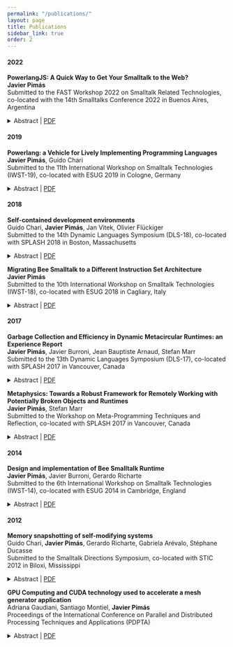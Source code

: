 ```yaml
---
permalink: "/publications/"
layout: page
title: Publications
sidebar_link: true
order: 2
---
```


<style>

table {
  margin-bottom: 1rem;
  width: 100%;
  font-size: 85%;
  border: 0px solid $border-color;
  border-collapse: collapse;
}

td,
th {
  padding:  1rem .25rem;
  border: 0px solid $border-color;
}

th {
  text-align: left;
}

tbody tr:nth-child(odd) td,
tbody tr:nth-child(odd) th {
  background-color: transparent;
}

paper {
 color: #; 
 font-weight:bold;
}



</style>

#### 2022
<p>
<paper>PowerlangJS: A Quick Way to Get Your Smalltalk to the Web?</paper>
<br>
<b>Javier Pimás</b>
<br>
Submitted to the FAST Workshop 2022 on Smalltalk Related Technologies, co-located with the 14th Smalltalks Conference 2022 in Buenos Aires, Argentina
<details>
    <summary>Abstract | <a href='https://openreview.net/pdf?id=DRUVWUDX_z'>PDF</a>
        </summary>
    <p class='message'>
    Powerlang bootstrapper was designed to bring alive Smalltalk systems from specifications stored in source code files. Powerlang includes an evaluator that is able to execute initialization code of the Smalltalk being bootstrapped. Could we use that same evaluator for running that same Smalltalk on the Web? We present our work in progress towards that goal, which involves transpiling the Smalltalk evaluator, written in Smalltalk, to JavaScript, generating a Smalltalk image compatible with that evaluator, and optimizing the evaluator and the Smalltalk code of the image.
    </p>
</details>
</p>

#### 2019
<p>
<paper>Powerlang: a Vehicle for Lively Implementing Programming Languages</paper>
<br>
<b>Javier Pimás</b>, Guido Chari
<br>
Submitted to the 11th International Workshop on Smalltalk Technologies (IWST-19), co-located with ESUG 2019 in Cologne, Germany
<details>
    <summary>Abstract | <a href='/assets/images/2019-IWST-Powerlang.pdf'>PDF</a>
        </summary>
    <p class='message'>
    Developing a programming language from scratch, with a stable and yet efficient runtime environment could be considered a titanic task.
To mitigate this situation, and promote the early emergence of new languages, two main alternatives have been proposed: adopt an established virtual machine or exploit meta-compilation frameworks.
In addition, micro VMs have been proposed as a foundation for developing VMs on top of a thin layer of abstraction similar to the micro kernel concept proposed for operating systems.
Each of these approaches represents a compromise solving the tensions between flexibility, correctness, efficiency, and effort when designing a language runtime.
Accordingly, each approach exposes its benefits while still suffers from limitations.

The Bee development team has been developing a complete Smalltalk system for more than a decade.
During the journey, we implemented several artifacts needed to build a virtual machine: parsers, compilers, assemblers, bootstrapping utilities, (native code) debuggers, remote execution protocols, simulation tools, and garbage collection algorithms, among others.
After weighing all the different paths followed during these years, in this paper we advocate for a novel approach for building language runtimes.
Concretely, we envision Powerlang, a framework that would enable to design, debug, inspect, compile, optimize, and test new programming languages, with a moderate effort and significant versatility.
Powerlang represents a novel point in the design space of this kind of solutions.
Finally, Powerlang is developed using a live environment like Smalltalk.
We also elaborate on why this is an excellent match to host such a framework.
    </p>
</details>
</p>

#### 2018
<p>
<paper>Self-contained development environments</paper>
<br>
Guido Chari, <b>Javier Pimás</b>, Jan Vitek, Olivier Flückiger
<br>
Submitted to the 14th Dynamic Languages Symposium (DLS-18), co-located with SPLASH 2018 in Boston, Massachusetts
<details>
    <summary>Abstract | <a href='http://janvitek.org/pubs/dls18.pdf'>PDF</a>
        </summary>
    <p class='message'>
    Operating systems are traditionally implemented in low-level, performance-oriented programming languages. These languages typically rely on minimal runtime support and provide unfettered access to the underlying hardware. Tradition has benefits: developers control the resources that the operating system manages and few performance bottlenecks cannot be overcome with clever feats of programming. On the other hand, this makes operating systems harder to understand and maintain. Furthermore, those languages have few built-in barriers against bugs. This paper is an experiment in side-stepping operating systems, and pushing functionality into the runtime of high-level programming languages. The question we try to answer is how much support is needed to run an application written in, say, Smalltalk or Python on bare metal, that is, with no underlying operating system. We present a framework named NopSys that allows this, and we validate it with the implementation of CogNos a Smalltalk virtual machine running on bare x86 hardware. Experimental results suggest that this approach is promising.
    </p>
</details>
</p>

<p>
<paper>Migrating Bee Smalltalk to a Different Instruction Set Architecture</paper>
<br>
<b>Javier Pimás</b>
<br>
Submitted to the 10th International Workshop on Smalltalk Technologies (IWST-18), co-located with ESUG 2018 in Cagliary, Italy
<details>
    <summary>Abstract | <a href='/assets/images/2018-IWST-MigratingBee.pdf'>PDF</a>
        </summary>
    <p class='message'>
    We report our experience in porting Bee Smalltalk Dynamic Metacircular Runtime (DMR) from the 32-bit Intel-x86 instruction set architecture (ISA) to AMD64,
as a first step to move forward towards a multi-platform Bee Smalltalk.

This port required subtle changes in most areas present in typical Virtual Machines (VMs): low-level object shape, JIT-compiler, garbage collector, primitives and FFI.
We present a comprehensive analysis of the migration difficulties, and the key implementation and design decisions taken during our work in the context of Bee, which is implemented in terms of a Smalltalk DMR, in contrast to VMs written in languages like C/C++.
Additionally, we depict the image-level mechanisms we deviced in order to support the transition between 32 and 64-bit images, which can also be applied to traditional-VM based Smalltalks.
    </p>
</details>
</p>

#### 2017
<p>
<paper>Garbage Collection and Efficiency in Dynamic Metacircular Runtimes: an Experience Report</paper>
<br>
<b>Javier Pimás</b>, Javier Burroni, Jean Bauptiste Arnaud, Stefan Marr
<br>
Submitted to the 13th Dynamic Languages Symposium (DLS-17), co-located with SPLASH 2017 in Vancouver, Canada
<details>
    <summary>Abstract | <a href='https://www.ssw.uni-linz.ac.at/Research/Papers/Marr/dls17-pimas-et-al-garbage-collection-and-efficiency-in-dynamic-metacircular-runtimes.pdf'>PDF</a>
        </summary>
    <p class='message'>
    In dynamic object-oriented languages, low-level mechanisms such as just-in-time compilation, object allocation, garbage collection (GC) and method dispatch are often handled by virtual machines (VMs). VMs are typically implemented using static languages, allowing only few changes at run time. In such systems, the VM is not part of the language and interfaces to memory management or method dispatch are fixed, not allowing for arbitrary adaptation. Furthermore, the implementation can typically not be inspected or debugged with standard tools used to work on application code. This paper reports on our experience building Bee, a dynamic Smalltalk runtime, written in Smalltalk. Bee is a Dynamic Metacircular Runtime (DMR) and seamlessly integrates the VM into the application and thereby overcomes many restrictions of classic VMs, for instance by allowing arbitrary code modifications of the VM at run time. Furthermore, the approach enables developers to use their standard tools for application code also for the VM, allowing them to inspect, debug, understand, and modify a DMR seamlessly. We detail our experience of implementing GC, compilation, and optimizations in a DMR. We discuss examples where we found that DMRs can improve understanding of the system, provide tighter control of the software stack, and facilitate research. We also show that the Bee DMR matches and surpass the performance of a widely used Smalltalk VM.
    </p>
</details>
</p>

<p>
<paper>Metaphysics: Towards a Robust Framework for Remotely Working with Potentially Broken Objects and Runtimes</paper>
<br>
<b>Javier Pimás</b>, Stefan Marr
<br>
Submitted to the Workshop on Meta-Programming Techniques and Reflection, co-located with SPLASH 2017 in Vancouver, Canada
<details>
    <summary>Abstract | <a href='/assets/images/2017-Meta-Metaphysics.pdf'>PDF</a>
        </summary>
    <p class='message'>
    Dynamic Metacircular Runtimes (DMRs) enable a new way of developing Virtual Machines (VMs). Instead of writing VMs by manipulating files, DMR programmers work on a running system by modifying its methods, classes and, more generally, objects. This development workflow has both advantages and disadvantages. While it allows us to more easily understand the behavior of the system by showing it alive, it is also problematic, because the system relies on itself to be constantly working.

In this work, we experiment with adapting such live programming tools to make them safer for the development of core DMR components. Furthermore, we make them robust so that they can work on crashed DMRs or systems not that are currently fully working. This paper describes Metaphysics, a framework that combines mirrors and proxies to reify different message execution semantics, allowing execution of code by mixing behavior of a remote, possibly broken system with a local fully-working one. With Metaphysics we were able to create native code debugging and profiling tools. These new tools make full use of the metacircularity of our Bee DMR and enable a dynamic, fast-paced edit-test workflow like the one we are used to when developing application-level code, instead of the classic edit-compile-get-coffee-test cycle used for state-of-the-art VMs.
    </p>
</details>
</p>

#### 2014
<p>
<paper>Design and implementation of Bee Smalltalk Runtime</paper>
<br>
<b>Javier Pimás</b>, Javier Burroni, Gerardo Richarte
<br>
Submitted to the 6th International Workshop on Smalltalk Technologies (IWST-14), co-located with ESUG 2014 in Cambridge, England
<details>
    <summary>Abstract | <a href='http://esug.org/data/ESUG2014/IWST/Papers/iwst2014_Design%20and%20implementation%20of%20Bee%20Smalltalk%20Runtime.pdf'>PDF</a>
        </summary>
    <p class='message'>
    Bee is a Smalltalk dialect. Its runtime is exceptional in that it is completely written in Smalltalk. Bee includes a minimal kernel with on-demand loaded libraries, a JIT compiler, an FFI interface, an optimizing SSA-based compiler, a garbage collector, and native threading support among other things. Despite being written in Smalltalk, Bee achieves promising performance levels.
    </p>
</details>
</p>

#### 2012
<p>
<paper>Memory snapshotting of self-modifying systems</paper>
<br>
Guido Chari, <b>Javier Pimás</b>, Gerardo Richarte, Gabriela Arévalo, Stéphane Ducasse
<br>
Submitted to the Smalltalk Directions Symposium, co-located with STIC 2012 in Biloxi, Mississippi
<details>
    <summary>Abstract | <a href='/assets/images/SqueakNOS-sigplan.pdf'>PDF</a>
        </summary>
    <p class='message'>
    Self describing (pure reflective) and meta-circular systems have many advantages, but in some low-level operations, such as memory snapshotting, self-modification brings some problems.
The problem of atomic-copy deals with object immutability and virtual machine state consistency that should be enforced when the same system is used to save itself. 
Specifically in Smalltalk environments, generating a complete snapshot of the Smalltalk object memory, using the same system that has to be persisted is a challenge since the system changes itself during the saving process.
In the context of our work, the SqueakNOS environment (an OS written in Smalltalk) lacks persistency features because of the complexity of the atomic-copy problem.
In this paper we present a page-based memory manager which can handle native page faults at language level and then a copy-on-write strategy on top of it. 
Except low-level hardware features, all the implementation is written at Smalltalk abstraction level.
Additionally to the advantage of dealing with very low-level operations using high-level languages, we introduce a mechanism that reduces memory usage up to 95%, compared to other approaches on SqueakNOS.
    </p>
</details>
</p>

<p>
<paper>GPU Computing and CUDA technology used to accelerate a mesh generator application</paper>
<br>
Adriana Gaudiani, Santiago Montiel, <b>Javier Pimás</b>
<br>
Proceedings of the International Conference on Parallel and Distributed Processing Techniques and Applications (PDPTA)
<details>
    <summary>Abstract | <a href='http://world-comp.org/p2012/PDP3610.pdf'>PDF</a>
        </summary>
    <p class='message'>
    The potential of GPU computing used in general purpose parallel programming has been amply shown. These massively parallel many-core multiprocessors are available to any users in every PCs, notebook, game console or workstation. In this work, we present the parallel version of a mesh-generating algorithm and its execution time reduction by using off-the-shelf GPU technology. We use commodities GPUs as a useful CPU co-processor to improve this kind of applications, characterized by a high level of data parallelism. Compared to the sequential algorithm, our techniques achieve 6X overall performance for GPU-CPU implementation; furthermore we achieve 50X speedup when implementing core operations of the algorithm. Results show that GPU provides a helpful platform for high performance computing to improve the execution time of these applications.
    </p>
</details>
</p>

